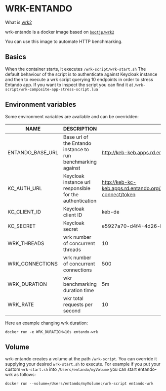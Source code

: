 # WRK-ENTANDO

What is [wrk2](https://github.com/giltene/wrk2)

wrk-entando is a docker image based on [`bootjp/wrk2`](https://hub.docker.com/r/bootjp/wrk2)

You can use this image to automate HTTP benchmarking.

## Basics

When the container starts, it executes `/wrk-script/wrk-start.sh`
The default behaviour of the script is to authenticate against Keycloak instance and then to execute a wrk script querying 10 endpoints in order to stress Entando app.
If you want to inspect the script you can find it at `/wrk-script/wrk-composite-app-stress-script.lua`

## Environment variables

Some environment variables are available and can be overridden:

| NAME             | DESCRIPTION                                                  | DEFAULT                                                                                 |
|------------------|--------------------------------------------------------------|-----------------------------------------------------------------------------------------|
| ENTANDO_BASE_URL | Base url of the Entando instance to run benchmarking against | http://keb-keb.apps.rd.entando.org/entando-de-app/api                                   |
| KC_AUTH_URL      | Keycloak instance url responsible for the authentication     | http://keb-kc-keb.apps.rd.entando.org/auth/realms/entando/protocol/openid-connect/token |
| KC_CLIENT_ID     | Keycloak client ID                                           | keb-de                                                                                  |
| KC_SECRET        | Keycloak secret                                              | e5927a70-d4f4-4d26-b1cb-34b709a79c75                                                    |
| WRK_THREADS      | wrk number of concurrent threads                             | 10                                                                                      |
| WRK_CONNECTIONS  | wrk number of concurrent connections                         | 500                                                                                     |
| WRK_DURATION     | wkr benchmarking duration time                               | 5m                                                                                      |
| WRK_RATE         | wkr total requests per second                                | 10                                                                                      |

Here an example changing wrk duration:

`docker run -e WRK_DURATION=10s entando-wrk`


## Volume

wrk-entando creates a volume at the path `/wrk-script`. You can override it supplying your desired `wrk-start.sh` to execute.
For example if you put your custom `wrk-start.sh` into `/Users/entando/myVolume` you can start entando-wrk as follows:

`docker run --volume=/Users/entando/myVolume:/wrk-script entando-wrk`